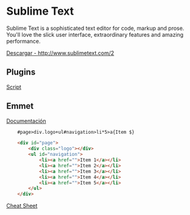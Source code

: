 # Sublime Text

Sublime Text is a sophisticated text editor for code, markup and prose.
You'll love the slick user interface, extraordinary features and amazing performance.

<a href="http://www.sublimetext.com/2" target="_blank">Descargar - http://www.sublimetext.com/2</a>

## Plugins

<a href="https://packagecontrol.io/installation#st2" target="_blank">Script</a> 		

## Emmet

<a href="http://docs.emmet.io/" target="_blank">Documentación</a>

```HTML
	#page>div.logo+ul#navigation>li*5>a{Item $}
```	

```HTML
	<div id="page">
	    <div class="logo"></div>
	    <ul id="navigation">
	        <li><a href="">Item 1</a></li>
	        <li><a href="">Item 2</a></li>
	        <li><a href="">Item 3</a></li>
	        <li><a href="">Item 4</a></li>
	        <li><a href="">Item 5</a></li>
	    </ul>
	</div>
```

<a href="http://docs.emmet.io/cheat-sheet/" target="_blank">Cheat Sheet</a>

